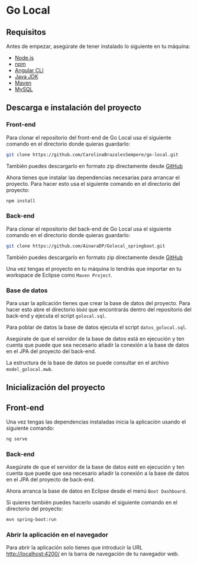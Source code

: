 # Go Local

## Requisitos

Antes de empezar, asegúrate de tener instalado lo siguiente en tu máquina:

- [Node.js](https://nodejs.org/) 
- [npm](https://www.npmjs.com/) 
- [Angular CLI](https://angular.io/cli) 
- [Java JDK](https://www.oracle.com/java/technologies/javase-jdk11-downloads.html) 
- [Maven](https://maven.apache.org/) 
- [MySQL](https://www.mysql.com/)

## Descarga e instalación del proyecto

### Front-end

Para clonar el repositorio del front-end de Go Local usa el siguiente comando en el directorio donde quieras guardarlo:

```sh
git clone https://github.com/CarolinaBrazalesSempere/go-local.git
```

También puedes descargarlo en formato zip directamente desde [GitHub](https://github.com/CarolinaBrazalesSempere/go-local.git)

Ahora tienes que instalar las dependencias necesarias para arrancar el proyecto. Para hacer esto usa el siguiente comando en el directorio del proyecto:

```sh
npm install
```

### Back-end

Para clonar el repositorio del back-end de Go Local usa el siguiente comando en el directorio donde quieras guardarlo:

```sh
git clone https://github.com/AinaraDP/Golocal_springboot.git
```

También puedes descargarlo en formato zip directamente desde [GitHub](https://github.com/AinaraDP/Golocal_springboot.git)

Una vez tengas el proyecto en tu máquina lo tendrás que importar en tu workspace de Eclipse como `Maven Project`.

### Base de datos

Para usar la aplicación tienes que crear la base de datos del proyecto. Para hacer esto abre el directorio `bbdd` que encontrarás dentro del repositorio del back-end
y ejecuta el script `golocal.sql`. 

Para poblar de datos la base de datos ejecuta el script `datos_golocal.sql`.

Asegúrate de que el servidor de la base de datos está en ejecución y ten cuenta que puede que sea necesario añadir la conexión a la base de datos en el JPA del proyecto del back-end.

La estructura de la base de datos se puede consultar en el archivo `model_golocal.mwb`.

## Inicialización del proyecto

## Front-end

Una vez tengas las dependencias instaladas inicia la aplicación usando el siguiente comando:

```sh
ng serve
```

### Back-end

Asegúrate de que el servidor de la base de datos esté en ejecución y ten cuenta que puede que sea necesario añadir la conexión a la base de datos en el JPA del proyecto de back-end.

Ahora arranca la base de datos en Eclipse desde el menú `Boot Dashboard`.

Si quieres también puedes hacerlo usando el siguiente comando en el directorio del proyecto:

```sh
mvn spring-boot:run
```

### Abrir la aplicación en el navegador

Para abrir la aplicación solo tienes que introducir la URL [http://localhost:4200/](http://localhost:4200/) en la barra de navegación de tu navegador web.
